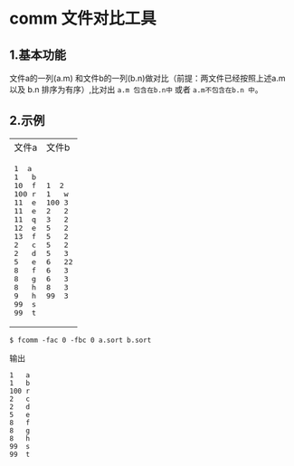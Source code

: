 # comm 文件对比工具

## 1.基本功能

文件a的一列(a.m) 和文件b的一列(b.n)做对比（前提：两文件已经按照上述a.m 以及 b.n 排序为有序）,比对出 `a.m 包含在b.n中` 或者 `a.m不包含在b.n 中`。

## 2.示例
<table>
    <tr>
        <td>文件a</td>
         <td>文件b</td>
    </tr>
    <tr>
        <td><pre>1  a
1   b
10  f
100 r
11  e
11  e
11  q
12  e
13  f
2   c
2   d
5   e
8   f
8   g
8   h
9   h
99  s
99  t</pre>
</td>
        <td><pre>1  2
1   w
100 3
2   2
3   2
5   2
5   2
5   2
5   3
6   22
6   3
6   3
8   3
99  3</pre></td>
    </tr>
</table>

```
$ fcomm -fac 0 -fbc 0 a.sort b.sort
```
输出


```
1   a
1   b
100 r
2   c
2   d
5   e
8   f
8   g
8   h
99  s
99  t
```